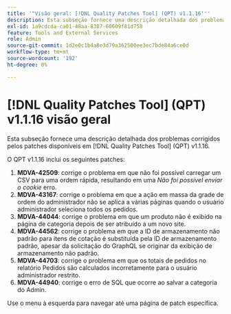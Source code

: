 ```yaml
---
title: '"Visão geral: [!DNL Quality Patches Tool] (QPT) v1.1.16'''
description: Esta subseção fornece uma descrição detalhada dos problemas corrigidos pelos patches disponíveis em [!DNL Quality Patches Tool] (QPT) v1.1.16.
exl-id: 1a9cdcda-ca01-48aa-8387-60609f81d758
feature: Tools and External Services
role: Admin
source-git-commit: 1d2e0c1b4a8e3d79a362500ee3ec7bde84a6ce0d
workflow-type: tm+mt
source-wordcount: '192'
ht-degree: 0%

---
```


# [!DNL Quality Patches Tool] (QPT) v1.1.16 visão geral

Esta subseção fornece uma descrição detalhada dos problemas corrigidos pelos patches disponíveis em [!DNL Quality Patches Tool] (QPT) v1.1.16.

O QPT v1.1.16 inclui os seguintes patches:

1. **MDVA-42509**: corrige o problema em que não foi possível carregar um CSV para uma ordem rápida, resultando em uma *Não foi possível enviar o cookie* erro.
1. **MDVA-43167**: corrige o problema em que a ação em massa da grade de ordem do administrador não se aplica a várias páginas quando o usuário administrador seleciona todos os pedidos.
1. **MDVA-44044**: corrige o problema em que um produto não é exibido na página de categoria depois de ser atribuído a um novo site.
1. **MDVA-44562**: corrige o problema em que a ID de armazenamento não padrão para itens de cotação é substituída pela ID de armazenamento padrão, apesar da solicitação do GraphQL se originar da exibição de armazenamento não padrão.
1. **MDVA-44703**: corrige o problema em que os totais de pedidos no relatório Pedidos são calculados incorretamente para o usuário administrador restrito.
1. **MDVA-44940**: corrige o erro de SQL que ocorre ao salvar a categoria do Admin.

Use o menu à esquerda para navegar até uma página de patch específica.
